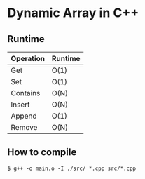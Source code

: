 # Dynamic Array in C++

## Runtime

| Operation | Runtime |
|---|---|
| Get | O(1) |
| Set | O(1) |
| Contains | O(N) |
| Insert | O(N) |
| Append | O(1) |
| Remove | O(N) |

## How to compile

```terminal
$ g++ -o main.o -I ./src/ *.cpp src/*.cpp
```
